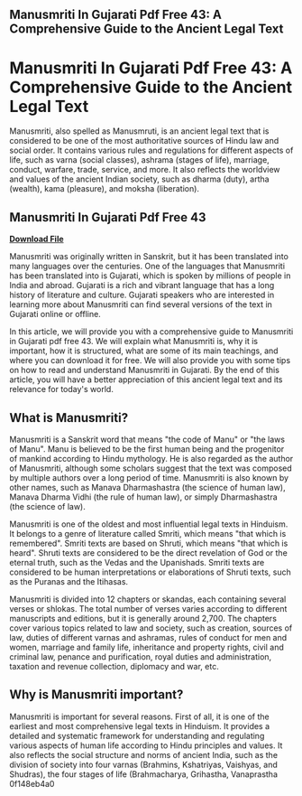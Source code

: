 ## Manusmriti In Gujarati Pdf Free 43: A Comprehensive Guide to the Ancient Legal Text

  
# Manusmriti In Gujarati Pdf Free 43: A Comprehensive Guide to the Ancient Legal Text
 
Manusmriti, also spelled as Manusmruti, is an ancient legal text that is considered to be one of the most authoritative sources of Hindu law and social order. It contains various rules and regulations for different aspects of life, such as varna (social classes), ashrama (stages of life), marriage, conduct, warfare, trade, service, and more. It also reflects the worldview and values of the ancient Indian society, such as dharma (duty), artha (wealth), kama (pleasure), and moksha (liberation).
 
## Manusmriti In Gujarati Pdf Free 43


[**Download File**](https://www.google.com/url?q=https%3A%2F%2Fshurll.com%2F2tKOZv&sa=D&sntz=1&usg=AOvVaw0AAxKCUJQSXPU6s_DY6ds3)

 
Manusmriti was originally written in Sanskrit, but it has been translated into many languages over the centuries. One of the languages that Manusmriti has been translated into is Gujarati, which is spoken by millions of people in India and abroad. Gujarati is a rich and vibrant language that has a long history of literature and culture. Gujarati speakers who are interested in learning more about Manusmriti can find several versions of the text in Gujarati online or offline.
 
In this article, we will provide you with a comprehensive guide to Manusmriti in Gujarati pdf free 43. We will explain what Manusmriti is, why it is important, how it is structured, what are some of its main teachings, and where you can download it for free. We will also provide you with some tips on how to read and understand Manusmriti in Gujarati. By the end of this article, you will have a better appreciation of this ancient legal text and its relevance for today's world.
 
## What is Manusmriti?
 
Manusmriti is a Sanskrit word that means "the code of Manu" or "the laws of Manu". Manu is believed to be the first human being and the progenitor of mankind according to Hindu mythology. He is also regarded as the author of Manusmriti, although some scholars suggest that the text was composed by multiple authors over a long period of time. Manusmriti is also known by other names, such as Manava Dharmashastra (the science of human law), Manava Dharma Vidhi (the rule of human law), or simply Dharmashastra (the science of law).
 
Manusmriti is one of the oldest and most influential legal texts in Hinduism. It belongs to a genre of literature called Smriti, which means "that which is remembered". Smriti texts are based on Shruti, which means "that which is heard". Shruti texts are considered to be the direct revelation of God or the eternal truth, such as the Vedas and the Upanishads. Smriti texts are considered to be human interpretations or elaborations of Shruti texts, such as the Puranas and the Itihasas.
 
Manusmriti is divided into 12 chapters or skandas, each containing several verses or shlokas. The total number of verses varies according to different manuscripts and editions, but it is generally around 2,700. The chapters cover various topics related to law and society, such as creation, sources of law, duties of different varnas and ashramas, rules of conduct for men and women, marriage and family life, inheritance and property rights, civil and criminal law, penance and purification, royal duties and administration, taxation and revenue collection, diplomacy and war, etc.
 
## Why is Manusmriti important?
 
Manusmriti is important for several reasons. First of all, it is one of the earliest and most comprehensive legal texts in Hinduism. It provides a detailed and systematic framework for understanding and regulating various aspects of human life according to Hindu principles and values. It also reflects the social structure and norms of ancient India, such as the division of society into four varnas (Brahmins, Kshatriyas, Vaishyas, and Shudras), the four stages of life (Brahmacharya, Grihastha, Vanaprastha
 0f148eb4a0
